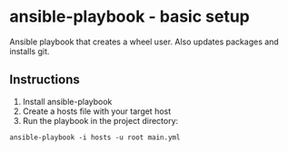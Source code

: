 # ansible-playbook - basic setup

Ansible playbook that creates a wheel user.
Also updates packages and installs git.

## Instructions

1. Install ansible-playbook
2. Create a hosts file with your target host
3. Run the playbook in the project directory:

```
ansible-playbook -i hosts -u root main.yml
```

